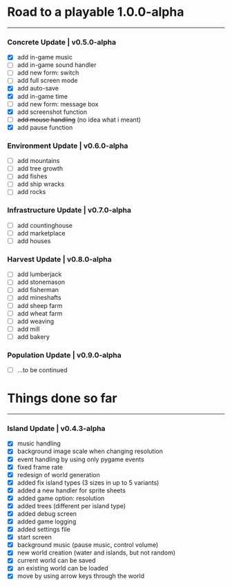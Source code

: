 # Road to a playable 1.0.0-alpha
***
### Concrete Update | v0.5.0-alpha
- [x] add in-game music
- [ ] add in-game sound handler
- [ ] add new form: switch
- [ ] add full screen mode
- [x] add auto-save
- [x] add in-game time
- [ ] add new form: message box
- [x] add screenshot function
- [ ] ~~add mouse handling~~ (no idea what i meant)
- [x] add pause function

### Environment Update | v0.6.0-alpha
- [ ] add mountains
- [ ] add tree growth
- [ ] add fishes
- [ ] add ship wracks
- [ ] add rocks

### Infrastructure Update | v0.7.0-alpha
- [ ] add countinghouse
- [ ] add marketplace
- [ ] add houses

### Harvest Update | v0.8.0-alpha
- [ ] add lumberjack
- [ ] add stonemason
- [ ] add fisherman
- [ ] add mineshafts
- [ ] add sheep farm
- [ ] add wheat farm
- [ ] add weaving
- [ ] add mill
- [ ] add bakery

### Population Update | v0.9.0-alpha
- [ ] ...to be continued

# Things done so far
***
### Island Update | v0.4.3-alpha
- [x] music handling
- [x] background image scale when changing resolution
- [x] event handling by using only pygame events
- [x] fixed frame rate
- [x] redesign of world generation
- [x] added fix island types (3 sizes in up to 5 variants)
- [x] added a new handler for sprite sheets
- [x] added game option: resolution
- [x] added trees (different per island type)
- [x] added debug screen
- [x] added game logging
- [x] added settings file
- [x] start screen
- [x] background music (pause music, control volume)
- [x] new world creation (water and islands, but not random)
- [x] current world can be saved
- [x] an existing world can be loaded
- [x] move by using arrow keys through the world